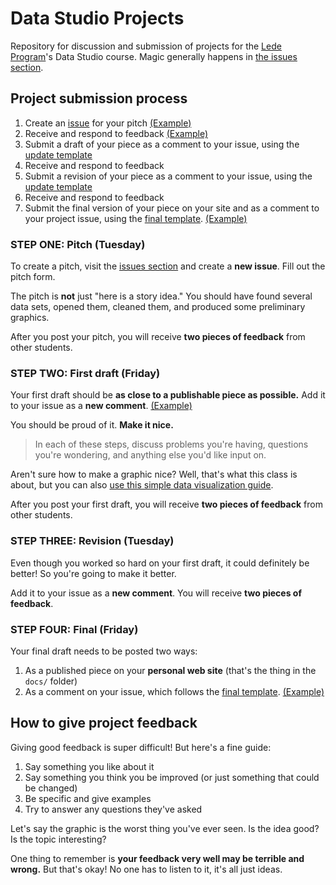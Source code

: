 # Data Studio Projects

Repository for discussion and submission of projects for the [Lede Program](ledeprogram.com)'s Data Studio course. Magic generally happens in [the issues section](https://github.com/jsoma/data-studio-projects/issues).

## Project submission process

1. Create an [issue](https://github.com/jsoma/data-studio-projects/issues) for your pitch [(Example)]((https://github.com/jsoma/data-studio-projects/issues) )
2. Receive and respond to feedback [(Example)](https://github.com/jsoma/data-studio-projects/issues/1#issuecomment-315367706)
3. Submit a draft of your piece as a comment to your issue, using the [update template](https://github.com/jsoma/data-studio-projects/blob/master/UPDATE_TEMPLATE.md) 
4. Receive and respond to feedback
5. Submit a revision of your piece as a comment to your issue, using the [update template](https://github.com/jsoma/data-studio-projects/blob/master/UPDATE_TEMPLATE.md) 
6. Receive and respond to feedback
7. Submit the final version of your piece on your site and as a comment to your project issue, using the [final template](https://github.com/jsoma/data-studio-projects/blob/master/FINAL_TEMPLATE.md). [(Example)](https://github.com/jsoma/data-studio-projects/issues/1#issuecomment-315379158)


### STEP ONE: Pitch (Tuesday)

To create a pitch, visit the [issues section](https://github.com/jsoma/data-studio-projects/issues) and create a **new issue**. Fill out the pitch form.

The pitch is **not** just "here is a story idea." You should have found several data sets, opened them, cleaned them, and produced some preliminary graphics.

After you post your pitch, you will receive **two pieces of feedback** from other students.

### STEP TWO: First draft (Friday)

Your first draft should be **as close to a publishable piece as possible.** Add it to your issue as a **new comment**. [(Example)](https://github.com/jsoma/data-studio-projects/issues/1#issuecomment-315374945)

You should be proud of it. **Make it nice.**

> In each of these steps, discuss problems you're having, questions you're wondering, and anything else you'd like input on.

Aren't sure how to make a graphic nice? Well, that's what this class is about, but you can also [use this simple data visualization guide](designingviz.com).

After you post your first draft, you will receive **two pieces of feedback** from other students.

### STEP THREE: Revision (Tuesday)

Even though you worked so hard on your first draft, it could definitely be better! So you're going to make it better.

Add it to your issue as a **new comment**. You will receive **two pieces of feedback**.

### STEP FOUR: Final (Friday)

Your final draft needs to be posted two ways: 

1. As a published piece on your **personal web site** (that's the thing in the `docs/` folder)
2. As a comment on your issue, which follows the [final template](https://github.com/jsoma/data-studio-projects/blob/master/FINAL_TEMPLATE.md). [(Example)](https://github.com/jsoma/data-studio-projects/issues/1#issuecomment-315379158)

## How to give project feedback

Giving good feedback is super difficult! But here's a fine guide:

1. Say something you like about it
2. Say something you think you be improved (or just something that could be changed)
3. Be specific and give examples
4. Try to answer any questions they've asked

Let's say the graphic is the worst thing you've ever seen. Is the idea good? Is the topic interesting?

One thing to remember is **your feedback very well may be terrible and wrong.** But that's okay! No one has to listen to it, it's all just ideas.